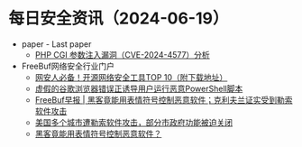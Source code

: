 # 每日安全资讯（2024-06-19）

- paper - Last paper
  - [PHP CGI 参数注入漏洞（CVE-2024-4577）分析](https://paper.seebug.org/3183/)
- FreeBuf网络安全行业门户
  - [网安人必备！开源网络安全工具TOP 10（附下载地址）](https://www.freebuf.com/sectool/403842.html)
  - [虚假的谷歌浏览器错误正诱导用户运行恶意PowerShell脚本](https://www.freebuf.com/news/403837.html)
  - [FreeBuf早报 | 黑客竟能用表情符号控制恶意软件；克利夫兰证实受到勒索软件攻击](https://www.freebuf.com/news/403833.html)
  - [美国多个城市遭勒索软件攻击，部分市政府功能被迫关闭](https://www.freebuf.com/news/403795.html)
  - [黑客竟能用表情符号控制恶意软件？](https://www.freebuf.com/news/403792.html)
